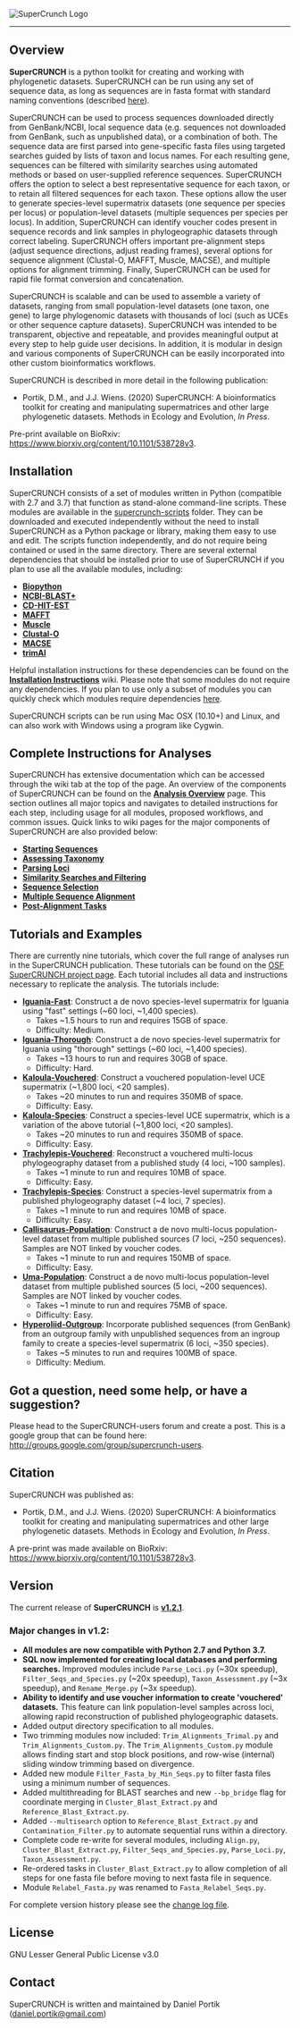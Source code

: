 ![SuperCrunch Logo](https://github.com/dportik/SuperCRUNCH/blob/master/docs/SuperCRUNCH_Logo.png)

---------------

## Overview

**SuperCRUNCH** is a python toolkit for creating and working with phylogenetic datasets. SuperCRUNCH can be run using any set of sequence data, as long as sequences are in fasta format with standard naming conventions (described [here](https://github.com/dportik/SuperCRUNCH/wiki/2:-Starting-Sequences)). 

SuperCRUNCH can be used to process sequences downloaded directly from GenBank/NCBI, local sequence data (e.g. sequences not downloaded from GenBank, such as unpublished data), or a combination of both. The sequence data are first parsed into gene-specific fasta files using targeted searches guided by lists of taxon and locus names. For each resulting gene, sequences can be filtered with similarity searches using automated methods or based on user-supplied reference sequences. SuperCRUNCH offers the option to select a best representative sequence for each taxon, or to retain all filtered sequences for each taxon. These options allow the user to generate species-level supermatrix datasets (one sequence per species per locus) or population-level datasets (multiple sequences per species per locus). In addition, SuperCRUNCH can identify voucher codes present in sequence records and link samples in phylogeographic datasets through correct labeling. SuperCRUNCH offers important pre-alignment steps (adjust sequence directions, adjust reading frames), several options for sequence alignment (Clustal-O, MAFFT, Muscle, MACSE), and multiple options for alignment trimming. Finally, SuperCRUNCH can be used for rapid file format conversion and concatenation. 

SuperCRUNCH is scalable and can be used to assemble a variety of datasets, ranging from small population-level datasets (one taxon, one gene) to large phylogenomic datasets with thousands of loci (such as UCEs or other sequence capture datasets). SuperCRUNCH was intended to be transparent, objective and repeatable, and provides meaningful output at every step to help guide user decisions. In addition, it is modular in design and various components of SuperCRUNCH can be easily incorporated into other custom bioinformatics workflows.

SuperCRUNCH is described in more detail in the following publication:

+ Portik, D.M., and J.J. Wiens. (2020) SuperCRUNCH: A bioinformatics toolkit for creating and manipulating supermatrices and other large phylogenetic datasets. Methods in Ecology and Evolution, *In Press*.

Pre-print available on BioRxiv: https://www.biorxiv.org/content/10.1101/538728v3.


## Installation

SuperCRUNCH consists of a set of modules written in Python (compatible with 2.7 and 3.7) that function as stand-alone command-line scripts. These modules are available in the [supercrunch-scripts](https://github.com/dportik/SuperCRUNCH/tree/master/supercrunch-scripts) folder. They can be downloaded and executed independently without the need to install SuperCRUNCH as a Python package or library, making them easy to use and edit. The scripts function independently, and do not require being contained or used in the same directory. There are several external dependencies that should be installed prior to use of SuperCRUNCH if you plan to use all the available modules, including:

+ [**Biopython**](https://biopython.org/)
+ [**NCBI-BLAST+**](https://blast.ncbi.nlm.nih.gov/Blast.cgi?CMD=Web&PAGE_TYPE=BlastDocs&DOC_TYPE=Download)
+ [**CD-HIT-EST**](http://weizhongli-lab.org/cd-hit/)
+ [**MAFFT**](https://mafft.cbrc.jp/alignment/software/)
+ [**Muscle**](https://www.drive5.com/muscle/)
+ [**Clustal-O**](http://www.clustal.org/omega/)
+ [**MACSE**](https://bioweb.supagro.inra.fr/macse/)
+ [**trimAl**](http://trimal.cgenomics.org/)

Helpful installation instructions for these dependencies can be found on the [**Installation Instructions**](https://github.com/dportik/SuperCRUNCH/wiki/Installation-Instructions) wiki. Please note that some modules do not require any dependencies. If you plan to use only a subset of modules you can quickly check which modules require dependencies [here](https://github.com/dportik/SuperCRUNCH/wiki/Installation-Instructions#module-dependencies-list). 

SuperCRUNCH scripts can be run using Mac OSX (10.10+) and Linux, and can also work with Windows using a program like Cygwin. 


## Complete Instructions for Analyses

SuperCRUNCH has extensive documentation which can be accessed through the wiki tab at the top of the page. An overview of the components of SuperCRUNCH can be found on the [**Analysis Overview**](https://github.com/dportik/SuperCRUNCH/wiki/1:-Analysis-Overview) page. This section outlines all major topics and navigates to detailed instructions for each step, including usage for all modules, proposed workflows, and common issues. Quick links to wiki pages for the major components of SuperCRUNCH are also provided below:

+ [**Starting Sequences**](https://github.com/dportik/SuperCRUNCH/wiki/2:-Starting-Sequences)
+ [**Assessing Taxonomy**](https://github.com/dportik/SuperCRUNCH/wiki/3:-Assessing-Taxonomy)
+ [**Parsing Loci**](https://github.com/dportik/SuperCRUNCH/wiki/4:-Parsing-Loci)
+ [**Similarity Searches and Filtering**](https://github.com/dportik/SuperCRUNCH/wiki/5:-Similarity-Searches-and-Filtering)
+ [**Sequence Selection**](https://github.com/dportik/SuperCRUNCH/wiki/6:-Sequence-Selection)
+ [**Multiple Sequence Alignment**](https://github.com/dportik/SuperCRUNCH/wiki/7:-Multiple-Sequence-Alignment)
+ [**Post-Alignment Tasks**](https://github.com/dportik/SuperCRUNCH/wiki/8:-Post-Alignment-Tasks)


## Tutorials and Examples

There are currently nine tutorials, which cover the full range of analyses run in the SuperCRUNCH publication. These tutorials can be found on the [OSF SuperCRUNCH project page](https://osf.io/bpt94/). Each tutorial includes all data and instructions necessary to replicate the analysis. The tutorials include:

- [**Iguania-Fast**](https://osf.io/x5hrm/): Construct a de novo species-level supermatrix for Iguania using "fast" settings (~60 loci, ~1,400 species). 
    - Takes ~1.5 hours to run and requires 15GB of space. 
    - Difficulty: Medium.
- [**Iguania-Thorough**](https://osf.io/9gs32/): Construct a de novo species-level supermatrix for Iguania using "thorough" settings (~60 loci, ~1,400 species). 
    - Takes ~13 hours to run and requires 30GB of space. 
    - Difficulty: Hard.
- [**Kaloula-Vouchered**](https://osf.io/zxnq8/): Construct a vouchered population-level UCE supermatrix (~1,800 loci, <20 samples). 
    - Takes ~20 minutes to run and requires 350MB of space. 
    - Difficulty: Easy.
- [**Kaloula-Species**](https://osf.io/crzp5/): Construct a species-level UCE supermatrix, which is a variation of the above tutorial (~1,800 loci, <20 samples). 
    - Takes ~20 minutes to run and requires 350MB of space. 
    - Difficulty: Easy.
- [**Trachylepis-Vouchered**](https://osf.io/bgc5z/): Reconstruct a vouchered multi-locus phylogeography dataset from a published study (4 loci, ~100 samples). 
    - Takes ~1 minute to run and requires 10MB of space. 
    - Difficulty: Easy.
- [**Trachylepis-Species**](https://osf.io/umswn/): Construct a species-level supermatrix from a published phylogeography dataset (~4 loci, 7 species). 
    - Takes ~1 minute to run and requires 10MB of space. 
    - Difficulty: Easy.
- [**Callisaurus-Population**](https://osf.io/7gujb/): Construct a de novo multi-locus population-level dataset from multiple published sources (7 loci, ~250 sequences). Samples are NOT linked by voucher codes. 
    - Takes ~1 minute to run and requires 150MB of space. 
    - Difficulty: Easy.
- [**Uma-Population**](https://osf.io/e28tu/): Construct a de novo multi-locus population-level dataset from multiple published sources (5 loci, ~200 sequences). Samples are NOT linked by voucher codes. 
    - Takes ~1 minute to run and requires 75MB of space. 
    - Difficulty: Easy.
- [**Hyperoliid-Outgroup**](https://osf.io/q9nyx/): Incorporate published sequences (from GenBank) from an outgroup family with unpublished sequences from an ingroup family to create a species-level supermatrix (6 loci, ~350 species). 
    - Takes ~5 minutes to run and requires 100MB of space. 
    - Difficulty: Medium.


## Got a question, need some help, or have a suggestion?

Please head to the SuperCRUNCH-users forum and create a post. This is a google group that can be found here: http://groups.google.com/group/supercrunch-users. 

## Citation

SuperCRUNCH was published as:

+ Portik, D.M., and J.J. Wiens. (2020) SuperCRUNCH: A bioinformatics toolkit for creating and manipulating supermatrices and other large phylogenetic datasets. Methods in Ecology and Evolution, *In Press*.

A pre-print was made available on BioRxiv: https://www.biorxiv.org/content/10.1101/538728v3.

## Version

The current release of **SuperCRUNCH** is [**v1.2.1**](https://github.com/dportik/SuperCRUNCH/releases). 

### Major changes in v1.2:
  - **All modules are now compatible with Python 2.7 and Python 3.7.**
  - **SQL now implemented for creating local databases and performing searches.** Improved modules include `Parse_Loci.py` (~30x speedup), `Filter_Seqs_and_Species.py` (~20x speedup), `Taxon_Assessment.py` (~3x speedup), and `Rename_Merge.py` (~3x speedup).
  - **Ability to identify and use voucher information to create 'vouchered' datasets.** This feature can link population-level samples across loci, allowing rapid reconstruction of published phylogeographic datasets.
  - Added output directory specification to all modules.
  - Two trimming modules now included: `Trim_Alignments_Trimal.py` and `Trim_Alignments_Custom.py`. The `Trim_Alignments_Custom.py` module allows finding start and stop block positions, and row-wise (internal) sliding window trimming based on divergence.
  - Added new module `Filter_Fasta_by_Min_Seqs.py` to filter fasta files using a minimum number of sequences.
  - Added multithreading for BLAST searches and new `--bp_bridge` flag for coordinate merging in `Cluster_Blast_Extract.py` and `Reference_Blast_Extract.py`.
  - Added `--multisearch` option to `Reference_Blast_Extract.py` and `Contamination_Filter.py` to automate sequential runs within a directory.
  - Complete code re-write for several modules, including `Align.py`, `Cluster_Blast_Extract.py`, `Filter_Seqs_and_Species.py`, `Parse_Loci.py`, `Taxon_Assessment.py`.
  - Re-ordered tasks in `Cluster_Blast_Extract.py` to allow completion of all steps for one fasta file before moving to next fasta file in sequence.
  - Module `Relabel_Fasta.py` was renamed to `Fasta_Relabel_Seqs.py`.

For complete version history please see the [change log file](https://github.com/dportik/SuperCRUNCH/tree/master/CHANGELOG.md).


## License

GNU Lesser General Public License v3.0

## Contact

SuperCRUNCH is written and maintained by Daniel Portik (daniel.portik@gmail.com)
